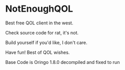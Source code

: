 # NotEnoughQOL

Best free QOL client in the west.

Check source code for rat, it's not.

Build yourself if you'd like, I don't care.

Have fun! Best of QOL wishes.

Base Code is Oringo 1.8.0 decompiled and fixed to run